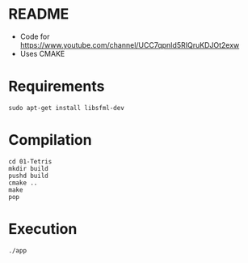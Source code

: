 # README

* Code for https://www.youtube.com/channel/UCC7qpnId5RIQruKDJOt2exw
* Uses CMAKE

# Requirements

```
sudo apt-get install libsfml-dev
```

# Compilation

```
cd 01-Tetris
mkdir build
pushd build
cmake ..
make
pop
```

# Execution
```
./app
```

